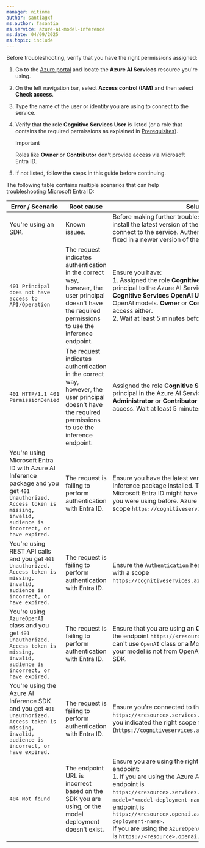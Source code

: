 ```yaml
---
manager: nitinme
author: santiagxf
ms.author: fasantia 
ms.service: azure-ai-model-inference
ms.date: 04/09/2025
ms.topic: include
---
```


Before troubleshooting, verify that you have the right permissions assigned:

1. Go to the [Azure portal](https://portal.azure.com) and locate the **Azure AI Services** resource you're using.

2. On the left navigation bar, select **Access control (IAM)** and then select **Check access**.

3. Type the name of the user or identity you are using to connect to the service.

4. Verify that the role **Cognitive Services User** is listed (or a role that contains the required permissions as explained in [Prerequisites](#prerequisites)).

    > [!IMPORTANT]
    > Roles like **Owner** or **Contributor** don't provide access via Microsoft Entra ID.

5. If not listed, follow the steps in this guide before continuing.

The following table contains multiple scenarios that can help troubleshooting Microsoft Entra ID:

| Error / Scenario     | Root cause    | Solution |
| -------------------- | ------------- | -------- |
| You're using an SDK. | Known issues. | Before making further troubleshooting, it's advisable to install the latest version of the software you are using to connect to the service. Authentication bugs may have been fixed in a newer version of the software you're using. |
| `401 Principal does not have access to API/Operation` | The request indicates authentication in the correct way, however, the user principal doesn't have the required permissions to use the inference endpoint. | Ensure you have: <br /> 1. Assigned the role **Cognitive Services User** to your principal to the Azure AI Services resource. Notice that **Cognitive Services OpenAI User** grants only access to OpenAI models. **Owner** or **Contributor** don't provide access either.<br /> 2. Wait at least 5 minutes before making the first call. |
| `401 HTTP/1.1 401 PermissionDenied` | The request indicates authentication in the correct way, however, the user principal doesn't have the required permissions to use the inference endpoint. | Assigned the role **Cognitive Services User** to your principal in the Azure AI Services resource. Roles like **Administrator** or **Contributor** don't grand inference access. Wait at least 5 minutes before making the first call. |
| You're using Microsoft Entra ID with Azure AI Inference package and you get `401 Unauthorized. Access token is missing, invalid, audience is incorrect, or have expired.` | The request is failing to perform authentication with Entra ID. | Ensure you have the latest version of the Azure AI Inference package installed. The default scope for Microsoft Entra ID might have changed from the version you were using before. Azure AI Model Inference uses the scope `https://cognitiveservices.azure.com/.default`. |
| You're using REST API calls and you get `401 Unauthorized. Access token is missing, invalid, audience is incorrect, or have expired.` | The request is failing to perform authentication with Entra ID. | Ensure the `Authentication` header contains a valid token with a scope `https://cognitiveservices.azure.com/.default`. |
| You're using `AzureOpenAI` class and you get `401 Unauthorized. Access token is missing, invalid, audience is incorrect, or have expired.` | The request is failing to perform authentication with Entra ID. | Ensure that you are using an **OpenAI model** connected to the endpoint `https://<resource>.openai.azure.com`. You can't use `OpenAI` class or a Models-as-a-Service model. If your model is not from OpenAI, use the Azure AI Inference SDK. |
| You're using the Azure AI Inference SDK and you get `401 Unauthorized. Access token is missing, invalid, audience is incorrect, or have expired.` | The request is failing to perform authentication with Entra ID. | Ensure you're connected to the endpoint `https://<resource>.services.ai.azure.com/model` and that you indicated the right scope for Entra ID (`https://cognitiveservices.azure.com/.default`). |
| `404 Not found` | The endpoint URL is incorrect based on the SDK you are using, or the model deployment doesn't exist. | Ensure you are using the right SDK connected to the right endpoint: <br /> 1. If you are using the Azure AI inference SDK, ensure the endpoint is `https://<resource>.services.ai.azure.com/model` with `model="<model-deployment-name>"` in the payloads, or endpoint is `https://<resource>.openai.azure.com/deployments/<model-deployment-name>`. <br /> If you are using the `AzureOpenAI` class, ensure the endpoint is `https://<resource>.openai.azure.com`. |
